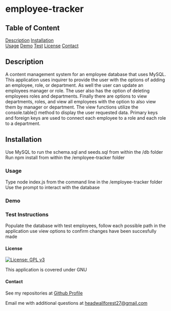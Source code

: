# employee-tracker 
    
## Table of Content
[Description](#description)
[Installation](#installation)    
[Usage](#usage)
[Demo](#demo)
[Test](#test-instructions)
[License](#license)
[Contact](#contact)


## Description

A content management system for an employee database that uses MySQL. This application uses inquirer to provide the user with the options of adding an employee, role, or department. As well the user can update an employees manager or role. The user also has the option of deleting employees roles and departments. Finally there are options to view departments, roles, and view all employees with the option to also view them by manager or department. The view functions utilize the console.table() method to display the user requested data. Primary keys and foreign keys are used to connect each employee to a role and each role to a department. 

## Installation

Use MySQL to run the schema.sql and seeds.sql from within the /db folder
Run npm install from within the /employee-tracker folder

### Usage

Type node index.js from the command line in the /employee-tracker folder
Use the prompt to interact with the database
    
### Demo



### Test Instructions

Populate the database with test employees, follow each possible path in the application use view options to confirm changes have been succesfully made

#### License

[![License: GPL v3](https://img.shields.io/badge/License-GPLv3-blue.svg)](https://www.gnu.org/licenses/gpl-3.0)

This application is covered under GNU

#### Contact

See my repositories at [Github Profile](https://github.com/rjewell859)

Email me with additional questions at headwallforest27@gmail.com
